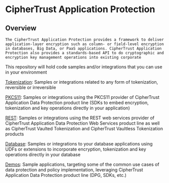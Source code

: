 # CipherTrust Application Protection

## Overview

`The CipherTrust Application Protection provides a framework to deliver application-layer encryption such as column- or field-level encryption in databases, Big Data, or PaaS applications. CipherTrust Application Protection also provides a standards-based API to do cryptographic and encryption key management operations into existing corporate`

This repository will hold code samples and/or integrations that you can use in your environment

[Tokenization](tokenization): Samples or integrations related to any form of tokenization, reversible or irreversible

[PKCS11](pkcs11): Samples or integrations using the PKCS11 provider of CipherTrust Application Data Protection product line (SDKs to embed encryption, tokenization and key operations directly in your application)

[REST](rest): Samples or integrations using the REST web services provider of CipherTrust Application Data Protection Web Services product line as well as CipherTrust Vaulted Tokenization and CipherTrust Vaultless Tokenization products

[Database](database): Samples or integrations to your database applications using UDFs or extensions to incorporate encryption, tokenization and key operations directly in your database

[Demos](demos): Sample applications, targeting some of the common use cases of data protection and policy implementation, leveraging CipherTrust Application Data Protection product line (DPG, SDKs, etc.)
